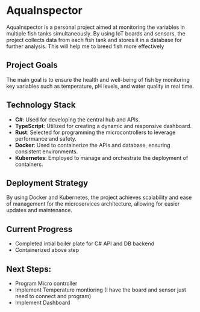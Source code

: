 # AquaInspector

AquaInspector is a personal project aimed at monitoring the variables in multiple fish tanks simultaneously. By using IoT boards and sensors, the project collects data from each fish tank and stores it in a database for further analysis. This will help me to breed fish more effectively 

## Project Goals
The main goal is to ensure the health and well-being of fish by monitoring key variables such as temperature, pH levels, and water quality in real time.

## Technology Stack
- **C#**: Used for developing the central hub and APIs.
- **TypeScript**: Utilized for creating a dynamic and responsive dashboard.
- **Rust**: Selected for programming the microcontrollers to leverage performance and safety.
- **Docker**: Used to containerize the APIs and database, ensuring consistent environments.
- **Kubernetes**: Employed to manage and orchestrate the deployment of containers.

## Deployment Strategy
By using Docker and Kubernetes, the project achieves scalability and ease of management for the microservices architecture, allowing for easier updates and maintenance.

## Current Progress 
- Completed intial boiler plate for C# API and DB backend 
- Containerized above step

## Next Steps:
 - Program Micro controller
 - Implement Temperature montioring (I have the board and sensor just need to connect and program)
 - Implement Dashboard